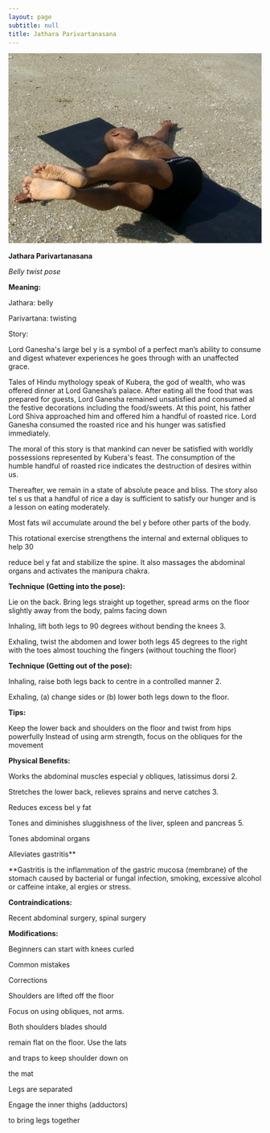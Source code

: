 ```yaml
---
layout: page
subtitle: null
title: Jathara Parivartanasana
---
```

  <p class="calibre1 text-center">
   <img class="calibre2" src="../../assets/img/index-30_3.png"/>
  </p>
  <p class="calibre1">
  </p>
  <p class="calibre1">
  </p>
  <p class="calibre1">
  </p>
  <p class="calibre1">
   <b class="calibre3">
    Jathara Parivartanasana
   </b>
  </p>
  <p class="calibre1">
  </p>
  <p class="calibre1">
   <i class="calibre4">
    Belly twist pose
   </i>
  </p>
  <p class="calibre1">
   <b class="calibre3">
    Meaning:
   </b>
  </p>
  <p class="calibre1">
   Jathara: belly
  </p>
  <p class="calibre1">
   Parivartana: twisting
  </p>
  <p class="calibre1">
  </p>
  <p class="calibre1">
   <b class="calibre3">
   </b>
  </p>
  <p class="calibre1">
   Story:
  </p>
  <p class="calibre1">
   Lord Ganesha's large bel y is a symbol of a perfect  man’s ability to consume and  digest  whatever  experiences  he  goes  through  with  an  unaffected  grace.
  </p>
  <p class="calibre1">
   Tales of Hindu mythology speak of Kubera, the god of wealth, who was offered dinner at Lord Ganesha’s  palace. After eating all the food that was prepared for  guests,  Lord  Ganesha  remained  unsatisfied  and  consumed  al   the  festive decorations  including  the  food/sweets.  At  this  point,  his  father  Lord  Shiva approached  him  and  offered  him  a  handful  of  roasted  rice.  Lord  Ganesha consumed the roasted rice and his hunger was satisfied immediately.
  </p>
  <p class="calibre1">
   The  moral  of  this  story  is  that  mankind  can  never  be  satisfied  with  worldly possessions  represented  by  Kubera's  feast.  The  consumption  of  the  humble handful  of  roasted  rice  indicates  the  destruction  of  desires  within  us.
  </p>
  <p class="calibre1">
   Thereafter,  we  remain  in  a  state  of  absolute  peace  and  bliss.  The  story  also tel s us that a handful of rice a day is sufficient to satisfy our hunger and is a lesson on eating moderately.
  </p>
  <p class="calibre1">
   Most  fats  wil   accumulate  around  the  bel y  before  other  parts  of  the  body.
  </p>
  <p class="calibre1">
   This rotational exercise strengthens the internal and external obliques to help 30
  </p>
  <p class="calibre1">
   <a id="p31">
   </a>
  </p>
  <p class="calibre1">
  </p>
  <p class="calibre1">
   reduce bel y fat and stabilize the spine. It also massages the abdominal organs and activates the manipura chakra.
  </p>
  <p class="calibre1">
  </p>
  <p class="calibre1">
   <b class="calibre3">
    Technique (Getting into the pose):
   </b>
  </p>
  <p class="calibre1">
   Lie on the back. Bring legs straight up together, spread arms on the floor slightly away from the body, palms facing down
  </p>
  <p class="calibre1">
   Inhaling, lift both legs to 90 degrees without bending the knees 3.
  </p>
  <p class="calibre1">
   Exhaling, twist the abdomen and lower both legs 45 degrees to the right with the toes almost touching the fingers (without touching the floor)
  </p>
  <p class="calibre1">
   <b class="calibre3">
   </b>
  </p>
  <p class="calibre1">
   <b class="calibre3">
   </b>
  </p>
  <p class="calibre1">
   <b class="calibre3">
    Technique (Getting out of the pose):
   </b>
  </p>
  <p class="calibre1">
   Inhaling, raise both legs back to centre in a controlled manner 2.
  </p>
  <p class="calibre1">
   Exhaling, (a) change sides or (b) lower both legs down to the floor.
  </p>
  <p class="calibre1">
  </p>
  <p class="calibre1">
   <b class="calibre3">
    Tips:
   </b>
  </p>
  <p class="calibre1">
   Keep the lower back and shoulders on the floor and twist from hips powerfully Instead of using arm strength, focus on the obliques for the movement
  </p>
  <p class="calibre1">
   <b class="calibre3">
   </b>
  </p>
  <p class="calibre1">
   <b class="calibre3">
   </b>
  </p>
  <p class="calibre1">
   <b class="calibre3">
    Physical Benefits:
   </b>
  </p>
  <p class="calibre1">
   Works the abdominal muscles especial y obliques, latissimus dorsi 2.
  </p>
  <p class="calibre1">
   Stretches the lower back, relieves sprains and nerve catches 3.
  </p>
  <p class="calibre1">
   Reduces excess bel y fat
  </p>
  <p class="calibre1">
   Tones and diminishes sluggishness of the liver, spleen and pancreas 5.
  </p>
  <p class="calibre1">
   Tones abdominal organs
  </p>
  <p class="calibre1">
   Alleviates gastritis**
  </p>
  <p class="calibre1">
  </p>
  <p class="calibre1">
   **Gastritis  is  the  inflammation  of  the  gastric  mucosa  (membrane)  of  the stomach caused by bacterial or fungal infection, smoking, excessive alcohol or caffeine intake, al ergies or stress.
  </p>
  <p class="calibre1">
  </p>
  <p class="calibre1">
   <b class="calibre3">
    Contraindications:
   </b>
  </p>
  <p class="calibre1">
   Recent abdominal surgery, spinal surgery
  </p>
  <p class="calibre1">
  </p>
  <p class="calibre1">
   <b class="calibre3">
    Modifications:
   </b>
  </p>
  <p class="calibre1">
   Beginners can start with knees curled
  </p>
  <p class="calibre1">
  </p>
  <p class="calibre1">
   <a id="p32">
   </a>
  </p>
  <p class="calibre1">
  </p>
  <p class="calibre1">
   <b class="calibre3">
   </b>
  </p>
  <p class="calibre1">
   <b class="calibre3">
   </b>
  </p>
  <p class="calibre1">
   <b class="calibre3">
   </b>
  </p>
  <p class="calibre1">
   Common mistakes
  </p>
  <p class="calibre1">
   Corrections
  </p>
  <p class="calibre1">
   Shoulders are lifted off the floor
  </p>
  <p class="calibre1">
   Focus on using obliques, not arms.
  </p>
  <p class="calibre1">
   Both shoulders blades should
  </p>
  <p class="calibre1">
   remain flat on the floor. Use the lats
  </p>
  <p class="calibre1">
   and traps to keep shoulder down on
  </p>
  <p class="calibre1">
   the mat
  </p>
  <p class="calibre1">
   Legs are separated
  </p>
  <p class="calibre1">
   Engage the inner thighs (adductors)
  </p>
  <p class="calibre1">
   to bring legs together
  </p>
  <p class="calibre1">
  </p>
  <p class="calibre1">
   <a id="p33">
   </a>
  </p>
  <p class="calibre1">
  </p>
